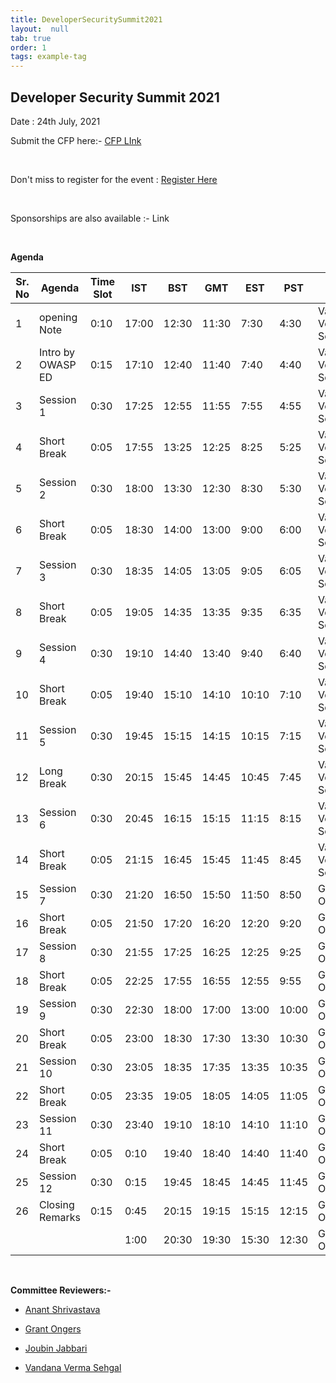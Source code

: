 ```yaml
---
title: DeveloperSecuritySummit2021
layout:  null
tab: true
order: 1
tags: example-tag
---
```


## Developer Security Summit 2021

Date : 24th July, 2021


Submit the CFP here:-  [CFP LInk](https://owasp.submittable.com/submit/196834/owasp-appsec-days-developer-security-summit-2021)

<br>

Don't miss to register for the event : [Register Here](https://www.eventbrite.com/e/appsec-days-owasp-developer-security-summit-2021-tickets-153345649967)

<br>

Sponsorships are also available :- Link

<br>

**Agenda**

| Sr. No | Agenda            | Time Slot | IST   | BST   | GMT   | EST   | PST   | Shift Lead           |
|--------|-------------------|-----------|-------|-------|-------|-------|-------|----------------------|
| 1      | opening Note      | 0:10      | 17:00 | 12:30 | 11:30 | 7:30  | 4:30  | Vandana Verma Sehgal |
| 2      | Intro by OWASP ED | 0:15      | 17:10 | 12:40 | 11:40 | 7:40  | 4:40  | Vandana Verma Sehgal |
| 3      | Session 1         | 0:30      | 17:25 | 12:55 | 11:55 | 7:55  | 4:55  | Vandana Verma Sehgal |
| 4      | Short Break       | 0:05      | 17:55 | 13:25 | 12:25 | 8:25  | 5:25  | Vandana Verma Sehgal |
| 5      | Session 2         | 0:30      | 18:00 | 13:30 | 12:30 | 8:30  | 5:30  | Vandana Verma Sehgal |
| 6      | Short Break       | 0:05      | 18:30 | 14:00 | 13:00 | 9:00  | 6:00  | Vandana Verma Sehgal |
| 7      | Session 3         | 0:30      | 18:35 | 14:05 | 13:05 | 9:05  | 6:05  | Vandana Verma Sehgal |
| 8      | Short Break       | 0:05      | 19:05 | 14:35 | 13:35 | 9:35  | 6:35  | Vandana Verma Sehgal |
| 9      | Session 4         | 0:30      | 19:10 | 14:40 | 13:40 | 9:40  | 6:40  | Vandana Verma Sehgal |
| 10     | Short Break       | 0:05      | 19:40 | 15:10 | 14:10 | 10:10 | 7:10  | Vandana Verma Sehgal |
| 11     | Session 5         | 0:30      | 19:45 | 15:15 | 14:15 | 10:15 | 7:15  | Vandana Verma Sehgal |
| 12     | Long Break        | 0:30      | 20:15 | 15:45 | 14:45 | 10:45 | 7:45  | Vandana Verma Sehgal |
| 13     | Session 6         | 0:30      | 20:45 | 16:15 | 15:15 | 11:15 | 8:15  | Vandana Verma Sehgal |
| 14     | Short Break       | 0:05      | 21:15 | 16:45 | 15:45 | 11:45 | 8:45  | Vandana Verma Sehgal |
| 15     | Session 7         | 0:30      | 21:20 | 16:50 | 15:50 | 11:50 | 8:50  | Grant Ongers         |
| 16     | Short Break       | 0:05      | 21:50 | 17:20 | 16:20 | 12:20 | 9:20  | Grant Ongers         |
| 17     | Session 8         | 0:30      | 21:55 | 17:25 | 16:25 | 12:25 | 9:25  | Grant Ongers         |
| 18     | Short Break       | 0:05      | 22:25 | 17:55 | 16:55 | 12:55 | 9:55  | Grant Ongers         |
| 19     | Session 9         | 0:30      | 22:30 | 18:00 | 17:00 | 13:00 | 10:00 | Grant Ongers         |
| 20     | Short Break       | 0:05      | 23:00 | 18:30 | 17:30 | 13:30 | 10:30 | Grant Ongers         |
| 21     | Session 10        | 0:30      | 23:05 | 18:35 | 17:35 | 13:35 | 10:35 | Grant Ongers         |
| 22     | Short Break       | 0:05      | 23:35 | 19:05 | 18:05 | 14:05 | 11:05 | Grant Ongers         |
| 23     | Session 11        | 0:30      | 23:40 | 19:10 | 18:10 | 14:10 | 11:10 | Grant Ongers         |
| 24     | Short Break       | 0:05      | 0:10  | 19:40 | 18:40 | 14:40 | 11:40 | Grant Ongers         |
| 25     | Session 12        | 0:30      | 0:15  | 19:45 | 18:45 | 14:45 | 11:45 | Grant Ongers         |
| 26     | Closing Remarks   | 0:15      | 0:45  | 20:15 | 19:15 | 15:15 | 12:15 | Grant Ongers         |
|        |                   |           | 1:00  | 20:30 | 19:30 | 15:30 | 12:30 | Grant Ongers         |

<br>

**Committee Reviewers:-**

* [Anant Shrivastava](https://twitter.com/anantshri)

* [Grant Ongers](https://twitter.com/rewtd)

* [Joubin Jabbari](https://twitter.com/joubinj)

* [Vandana Verma Sehgal](https://twitter.com/InfosecVandana)

